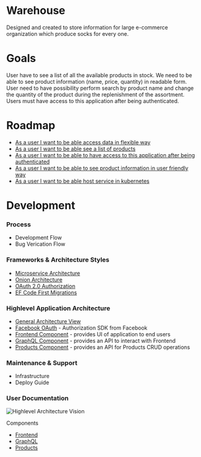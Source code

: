 # Warehouse

Designed and created to store information for large e-commerce organization which produce socks for every one.

# Goals

User have to see a list of all the available products in stock. 
We need to be able to see product information (name, price, quantity) in readable form.
User need to have possibility perform search by product name and change the quantity of the product during the replenishment of the assortment. Users must have access to this application after being authenticated.

# Roadmap

* [As a user I want to be able access data in flexible way](https://github.com/khdevnet/warehouse/milestone/1)
* [As a user I want to be able see a list of products](https://github.com/khdevnet/warehouse-products/milestone/1)
* [As a user I want to be able to have access to this application after being authenticated](https://github.com/khdevnet/warehouse/milestone/3)
* [As a user I want to be able to see product information in user friendly way](https://github.com/khdevnet/warehouse/milestone/4)
* [As a user I want to be able host service in kubernetes](https://github.com/khdevnet/warehouse/milestone/5)

# Development
### Process
  * Development Flow
  * Bug Verication Flow
  
### Frameworks & Architecture Styles
  * [Microservice Architecture](https://martinfowler.com/articles/microservices.html)
  * [Onion Architecture](https://dzone.com/articles/onion-architecture-is-interesting)
  * [OAuth 2.0 Authorization](https://tools.ietf.org/html/rfc6749)
  * [EF Code First Migrations](https://msdn.microsoft.com/en-us/library/jj591621(v=vs.113).aspx)
  
### Highlevel Application Architecture
  * [General Architecture View](https://github.com/khdevnet/warehouse-frontend)
  * [Facebook OAuth](https://developers.facebook.com/docs/javascript) - Authorization SDK from Facebook
  * [Frontend Component](https://github.com/khdevnet/warehouse-frontend) - provides UI of application to end users
  * [GraphQL Component](https://github.com/khdevnet/warehouse-graphql) - provides an API to interact with Frontend
  * [Products Component](https://github.com/khdevnet/warehouse-products) - provides an API for Products CRUD operations
  
### Maintenance & Support
  * Infrastructure
  * Deploy Guide
  
### User Documentation
  
![Highlevel Architecture Vision](https://github.com/khdevnet/warehouse/blob/master/docs/HighlevelArchitectureVision.png)

Components

* [Frontend](https://github.com/khdevnet/warehouse-frontend)
* [GraphQL](https://github.com/khdevnet/warehouse-graphql)
* [Products](https://github.com/khdevnet/warehouse-products)
